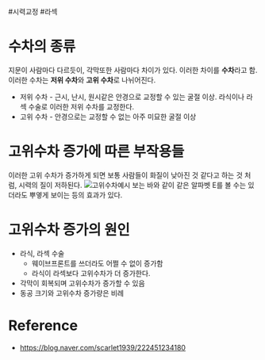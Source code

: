 #시력교정 #라섹

# 수차의 종류
지문이 사람마다 다르듯이, 각막또한 사람마다 차이가 있다. 이러한 차이를 **수차**라고 함.
이러한 수차는 **저위 수차**와 **고위 수차**로 나뉘어진다. 
- 저위 수차 - 근시, 난시, 원시같은 안경으로 교정할 수 있는 굴절 이상. 라식이나 라섹 수술로 이러한 저위 수차를 교정한다.
- 고위 수차 - 안경으로는 교정할 수 없는 아주 미묘한 굴절 이상

# 고위수차 증가에 따른 부작용들
이러한 고위 수차가 증가하게 되면 보통 사람들이 화질이 낮아진 것 같다고 하는 것 처럼, 시력의 질이 저하된다.
![고위수차예시](https://i.namu.wiki/i/EQhunizDiDTahBKWnO8ycSiYR0HSA6jXiU012EjdhEH-4oJpysFDHlclEQx_M3o6-X1N_RWmsCBJZL_03NTHZw.webp)
보는 바와 같이 같은 알파벳 E를 볼 수는 있더라도 뿌옇게 보이는 등의 효과가 있다. 

# 고위수차 증가의 원인
- 라식, 라섹 수술
	- 웨이브프론트를 쓰더라도 어쩔 수 없이 증가함
	- 라식이 라섹보다 고위수차가 더 증가한다.
- 각막이 회복되며 고위수차가 증가할 수 있음
- 동공 크기와 고위수차 증가량은 비례

# Reference
- https://blog.naver.com/scarlet1939/222451234180
